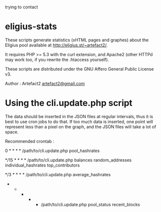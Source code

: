 trying to contact

eligius-stats
=============

These scripts generate statistics (xHTML pages and graphes) about the Eligius pool available at http://eligius.st/~artefact2/.

It requires PHP >= 5.3 with the curl extension, and Apache2 (other HTTPd may work too, if you rewrite the .htaccess yourself).

These scripts are distributed under the GNU Affero General Public License v3.

Author : Artefact2 <artefact2@gmail.com>

Using the cli.update.php script
===============================

The data should be inserted in the JSON files at regular intervals, thus it is best to use cron jobs to do that. If
too much data is inserted, one point will represent less than a pixel on the graph, and the JSON files will take
a lot of space.

Recommended crontab :

0    * * * * /path/to/cli.update.php pool_hashrates

*/15 * * * * /path/to/cli.update.php balances random_addresses individual_hashrates top_contributors

*/3  * * * * /path/to/cli.update.php average_hashrates

*    * * * * /path/to/cli.update.php pool_status recent_blocks
